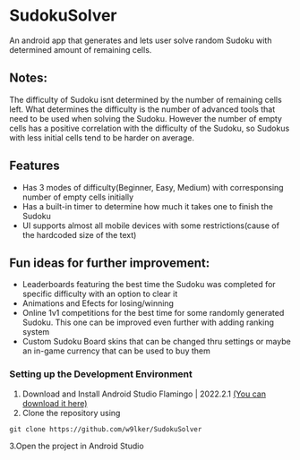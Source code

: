 # SudokuSolver
An android app that generates and lets user solve random Sudoku with determined amount of remaining cells.   
  
## Notes:   
The difficulty of Sudoku isnt determined by the number of remaining cells left. What determines the difficulty is the number of advanced tools that need to be used when solving the Sudoku. However the number of empty cells has a positive correlation with the difficulty of the Sudoku, so Sudokus with less initial cells tend to be harder on average.  
  
## Features
* Has 3 modes of difficulty(Beginner, Easy, Medium) with corresponsing number of empty cells initially  
* Has a built-in timer to determine how much it takes one to finish the Sudoku  
* UI supports almost all mobile devices with some restrictions(cause of the hardcoded size of the text)  

## Fun ideas for further improvement:  
* Leaderboards featuring the best time the Sudoku was completed for specific difficulty with an option to clear it  
* Animations and Efects for losing/winning  
* Online 1v1 competitions for the best time for some randomly generated Sudoku. This one can be improved even further with adding ranking system  
* Custom Sudoku Board skins that can be changed thru settings or maybe an in-game currency that can be used to buy them  

### Setting up the Development Environment
1. Download and Install Android Studio Flamingo | 2022.2.1 [(You can download it here)](https://developer.android.com/studio)
2. Clone the repository using
```
git clone https://github.com/w9lker/SudokuSolver
```
3.Open the project in Android Studio
